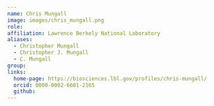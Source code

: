 ```yaml
---
name: Chris Mungall
image: images/chris_mungall.png
role: 
affiliation: Lawrence Berkely National Laboratory
aliases:
  - Christopher Mungall
  - Christopher J. Mungall
  - C. Mungall
group: 
links:
  home-page: https://biosciences.lbl.gov/profiles/chris-mungall/
  orcid: 0000-0002-6601-2165
  github:
---
```

